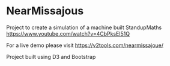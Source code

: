 # NearMissajous

Project to create a simulation of a machine built StandupMaths
https://www.youtube.com/watch?v=4CbPksEl51Q

For a live demo please visit
https://v2tools.com/nearmissajoue/

Project built using D3 and Bootstrap
